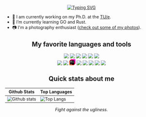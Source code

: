 <p align="center">
<!--   <img src="https://readme-typing-svg.demolab.com/?lines=Hi+there+👋;I'm+Pourya!;Smile!+📸&font=Fira%20Code&center=true&width=380&height=50&duration=4000&pause=1000"> -->
  <a href="https://git.io/typing-svg"><img src="https://readme-typing-svg.demolab.com?font=Fira+Code&weight=380&duration=4000&pause=1000&center=true&vCenter=true&width=435&lines=Hi+there+%F0%9F%91%8B;I'm+Pourya!;Smile!+%F0%9F%93%B8" alt="Typing SVG" /></a>
</p>

- 🔭 I am currently working on my Ph.D. at the [TU/e](https://www.tue.nl/en/).
- 🌱 I’m currently learning GO and Rust.
- 📷️ I'm a photography enthusiast ([check out some of my photos](https://unsplash.com/@_pourya_)).


<h2 align='center'>My favorite languages and tools</i></h2>
<p align="center">
  <code><img width="4%" src="https://cdn.cdnlogo.com/logos/c/76/c.svg"></code>
  <code><img width="5%" src="https://www.vectorlogo.zone/logos/java/java-icon.svg"></code>
  <code><img width="4%" src="https://www.vectorlogo.zone/logos/python/python-icon.svg"></code>
  <code><img width="9%" src="https://www.vectorlogo.zone/logos/golang/golang-official.svg"></code>
  <a href="https://github.com#gh-light-mode-only"><code><img width="5%" src="https://www.vectorlogo.zone/logos/rust-lang/rust-lang-icon.svg"></code></a>
  <a href="https://github.com#gh-dark-mode-only"><code><img width="5%" src="https://res.cloudinary.com/skillsmatter/image/upload/c_crop,g_custom/v1663934361/df9mcer6d5zwj9hebqkk.png"></code></a>
  <br/>
  <code><img width="4.5%" src="https://upload.wikimedia.org/wikipedia/commons/1/17/Budgie.svg"></code>
  <code><img width="4%" src="https://upload.vectorlogo.zone/logos/visualstudio_code/images/0aea25bb-27bb-427f-8d65-f999bf0cba67.svg"></code>
  <code><img width="4%" src="https://raw.githubusercontent.com/JetBrains/logos/451e1f9013822ee4163fcac310f96d93e2791091/web/jetbrains/jetbrains-simple.svg"></code>
  <code><img width="4%" src="https://www.vectorlogo.zone/logos/git-scm/git-scm-icon.svg"></code>
  <code><img width="5%" src="https://www.vectorlogo.zone/logos/docker/docker-icon.svg"></code>
  <a href="https://github.com#gh-light-mode-only"><code><img width="5%" src="https://www.vectorlogo.zone/logos/gnu_bash/gnu_bash-icon.svg"></code></a>
  <a href="https://github.com#gh-dark-mode-only"><code><img width="4.5%" src="https://bashlogo.com/img/symbol/png/full_colored_light.png"></code></a>
  <code><img width="5%" src="https://uxwing.com/wp-content/themes/uxwing/download/brands-and-social-media/vim-icon.svg"></code>
</p>





<!-- - 👯 I’m looking to collaborate on ...
- 🤔 I’m looking for help with ...
- 💬 Ask me about ...
- 📫 How to reach me: ...
- 😄 Pronouns: ...
- ⚡ Fun fact: ... -->


<h2 align='center'>Quick stats about me</i></h2>
<div align="center">
  
  
| Github Stats | Top Languages |
| --- | --- |
| ![Github stats](https://github-readme-stats.vercel.app/api?username=porya-gohary&show_icons=true&theme=github_dark&rank_icon=github&count_private=true) | ![Top Langs](https://github-readme-stats.vercel.app/api/top-langs/?username=porya-gohary&show_icons=true&langs_count=8&theme=github_dark&layout=compact) |
  
</div>

<p align='center'><i>Fight against the ugliness.</i></p>
